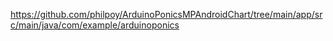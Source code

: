 https://github.com/philpoy/ArduinoPonicsMPAndroidChart/tree/main/app/src/main/java/com/example/arduinoponics
